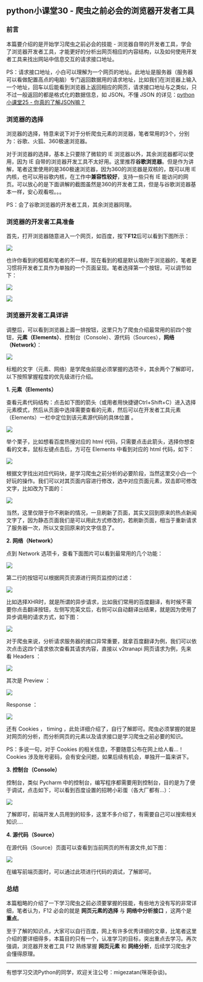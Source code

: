 ## python小课堂30 - 爬虫之前必会的浏览器开发者工具

### 前言

本篇要介绍的是开始学习爬虫之前必会的技能 - 浏览器自带的开发者工具，学会了浏览器开发者工具，才能更好的分析出网页相应的内容结构，以及如何使用开发者工具来找出网站中信息交互的请求接口地址。



PS：请求接口地址，小白可以理解为一个网页的地址。此地址是服务器（服务器可以看做配置高点的电脑）专门返回数据用的请求地址，比如我们在浏览器上输入一个地址，回车以后能看到浏览器上返回相应的网页，请求接口地址与之类似，只不过一般返回的都是格式化的数据信息，如 JSON。不懂 JSON 的详见：[python小课堂25 - 你真的了解JSON嘛？](https://mp.weixin.qq.com/s?__biz=MzAxMTM3MDk2Ng==&mid=2451659204&idx=1&sn=ab145e9567b94ba4994491bf22282ab1&chksm=8c97d17dbbe0586b2aed15b6059850da300906845ba168af8088411ceb0e7ba9cd813e0a2eef&scene=21#wechat_redirect)


### 浏览器的选择

浏览器的选择，特意来说下对于分析爬虫元素的浏览器，笔者常用的3个，分别为：谷歌、火狐、360极速浏览器。



对于浏览器的选择，基本上只要除了微软的 IE 浏览器以外，其余浏览器都可以使用，因为 IE 自带的浏览器开发工具不太好用。这里推荐**谷歌浏览器**。但是作为讲解，笔者这里使用的是360极速浏览器，因为360的浏览器是双核的，既可以用 IE 内核，也可以用谷歌内核，在工作中**兼容性较好**，支持一些只有 IE 能访问的网页。可以放心的是下面讲解的截图虽然是360的开发者工具，但是与谷歌浏览器基本一样，安心观看啦。。。



PS：会了谷歌浏览器的开发者工具，其余浏览器同理。

### 浏览器的开发者工具准备

首先，打开浏览器随意进入一个网页，如百度，按下**F12**后可以看到下图所示：

![](https://mmbiz.qpic.cn/mmbiz_png/E4ianOkSOYIZWayJjIlQOOdUXictiayA88d6vwibuW3mqqjMMLicd6wxO4DeNvtpyMnlsBzsPPxqVRn0razJ3wvdSvw/640)

也许你看到的框框和笔者的不一样，现在看到的框是默认吸附于浏览器的，笔者更习惯将开发者工具作为单独的一个页面呈现。笔者选择第一个按钮，可以调节如下：

![](https://mmbiz.qpic.cn/mmbiz_png/E4ianOkSOYIZWayJjIlQOOdUXictiayA88dgoiayolpEHcbqB4Cvq6icFNiaI6e0CK8UO7ZWnftLK8Wgd6qGPfb1N2dw/640)

![](https://mmbiz.qpic.cn/mmbiz_png/E4ianOkSOYIZWayJjIlQOOdUXictiayA88dT08rs2I8nlWnwthkZsVvQeMzgkZM5qIIjq7OE9H4fQD9ckMK0RWib4A/640)


### 浏览器开发者工具详讲

调整后，可以看到浏览器上面一排按钮，这里只为了爬虫介绍最常用的前四个按钮，**元素（Elements）**、控制台（Console）、源代码（Sources），**网络（Network）**：


![](https://mmbiz.qpic.cn/mmbiz_png/E4ianOkSOYIZWayJjIlQOOdUXictiayA88dZSPqsvvjkuvqTqqicvJV5wB6yg3S0bMZf4NvJZuR1TFULFS4L7nJRNA/640)

标粗的文字（元素、网络）是学爬虫前提必须掌握的选项卡，其余两个了解即可，以下按照掌握程度的优先级进行介绍。

**1. 元素（Elements）**

查看元素代码结构：点击如下图的箭头（或用者用快捷键Ctrl+Shift+C）进入选择元素模式，然后从页面中选择需要查看的元素，然后可以在开发者工具元素（Elements）一栏中定位到该元素源代码的具体位置 。

![](https://mmbiz.qpic.cn/mmbiz_png/E4ianOkSOYIZWayJjIlQOOdUXictiayA88djpK3iby6DOq15VnnE6XRh250GOia02J3u3O0G4hSWNREXEYqnQBibDQ1Q/640)

举个栗子，比如想看百度热搜对应的 html 代码，只需要点击此箭头，选择你想查看的文本，鼠标左键点击后，方可在 Elements 中看到对应的 html 代码，如下：

![](https://mmbiz.qpic.cn/mmbiz_png/E4ianOkSOYIZWayJjIlQOOdUXictiayA88d1LD22zsImicHgibJfRhDqHibQ7gGfaBibZpH34cyj4EW1TB2n6uzfzLAsA/640)

根据文字找出对应代码块，是学习爬虫之前分析的必要阶段，当然这里交小白一个好玩的操作。我们可以对其页面内容进行修改，选中对应页面元素，双击即可修改文字，比如改为下面的：

![](https://mmbiz.qpic.cn/mmbiz_png/E4ianOkSOYIZWayJjIlQOOdUXictiayA88dwSlv0vqkCibtoP2icTrCCSkTZ1gc1pJibqFqoJKtkWEb7qG2fscmklFug/640)

当然，这里仅限于你不刷新的情况，一旦刷新了页面，其实又回到原来的热点新闻文字了，因为静态页面我们是可以用此方式修改的，若刷新页面，相当于重新请求了服务器一次，所以又变回原来的文字信息了。

**2. 网络（Network）**

点到 Network 选项卡，查看下面图片可以看到最常用的几个功能：

![](https://mmbiz.qpic.cn/mmbiz_png/E4ianOkSOYIbDutbpHKrxarErdgUkbTuOe5zQ8RCw03q5WNH03xFAZEmLPVoNsZN2wsI3HOIQe4XOZqZq9R37aw/640)

第二行的按钮可以根据网页资源进行网页监控的过滤：

![](https://mmbiz.qpic.cn/mmbiz_png/E4ianOkSOYIbDutbpHKrxarErdgUkbTuOdGKBgxR7dmibBJqUnn3nPfo081jzMGCnjjT4eniafKUtcvZIufu14I2w/640)

比如选择XHR时，就是所谓的异步请求，比如我们常用的百度翻译，有时候不需要你点击翻译按钮，左侧写完英文后，右侧可以自动翻译出结果，就是因为使用了异步调用的请求方式，如下图：

![](https://mmbiz.qpic.cn/mmbiz_png/E4ianOkSOYIbDutbpHKrxarErdgUkbTuOicfSic6nBh5rQ1G6ylGLfS6joNfbYpgSibl87CDp7GHtJJAVVNb2GPssw/640)

对于爬虫来说，分析请求服务器的接口异常重要，就拿百度翻译为例，我们可以依次点击这四个请求依次查看其请求内容，直接以 v2tranapi 网页请求为例，先来看  Headers ：

![](https://mmbiz.qpic.cn/mmbiz_png/E4ianOkSOYIbDutbpHKrxarErdgUkbTuODaIPNEbEavMez2z4ICaQ8defwVryUR7srVdzicxJw8iaumX1qZcCDXWw/640)

其次是 Preview ：

![](https://mmbiz.qpic.cn/mmbiz_png/E4ianOkSOYIbDutbpHKrxarErdgUkbTuOhzelOd5MQXMMc7yYsjziaGC0gw2bnfcicKjw3HRFyG5W0Iicj0O3T53Og/640)

Response ：

![](https://mmbiz.qpic.cn/mmbiz_png/E4ianOkSOYIbDutbpHKrxarErdgUkbTuOu3ZAISQ79nlJzGZvibG2bcpiaFibGeKziaHJ0wwdz8OWF8cUStoQaQng4A/640)

还有 Cookies ， timing ，此处详细介绍了，自行了解即可。爬虫必须掌握的就是对网页的分析，而分析网页的元素以及请求接口是学习爬虫之前必要的知识。

PS：多说一句，对于 Cookies 的相关信息，不要随意公布在网上给人看...！Cookies 涉及账号密码，会有安全问题，如果后续有机会，单独开一篇来讲下。

**3. 控制台（Console）**

控制台，类似 Pycharm 中的控制台，编写程序都需要用到控制台，目的是为了便于调试，点击如下，可以看到百度设置的招聘小彩蛋（各大厂都有...）：

![](https://mmbiz.qpic.cn/mmbiz_png/E4ianOkSOYIbDutbpHKrxarErdgUkbTuOpdOXEqfeEyuylyE0RP6c2XRsKuEGUw7IrU8glTccStbjoGjiaSgEFaQ/640)

了解即可，前端开发人员用到的较多，这里不多介绍了，有需要自己可以搜索相关知识....

**4. 源代码（Source）**

在源代码（Source）页面可以查看到当前网页的所有源文件,如下图：

![](https://mmbiz.qpic.cn/mmbiz_png/E4ianOkSOYIbDutbpHKrxarErdgUkbTuOz3ria4Zds0Q55I9iaL7pBx4B8ysLNAZicTISI14MLeygAxjLflr9suhJg/640)

在编写前端页面时，可以通过此项进行代码的调试，了解即可。

### 总结

本篇粗略的介绍了一下学习爬虫之前必须要掌握的技能，有些地方没有写的非常详细，笔者认为，F12 必会的就是 **网页元素的选择** 与 **网络中分析接口** ，这两个是**重点**。



至于了解的知识点，大家可以自行百度，网上有许多优秀详细的文章，比笔者这里介绍的要详细得多，本篇目的只有一个，认准学习的目标，突出重点去学习。再次强调，浏览器开发者工具 F12 熟练掌握 **网页元素** 和 **网络分析**，后续学习爬虫才会懂得原理。


---

有想学习交流Python的同学，欢迎关注公号：migezatan(咪哥杂谈)。


